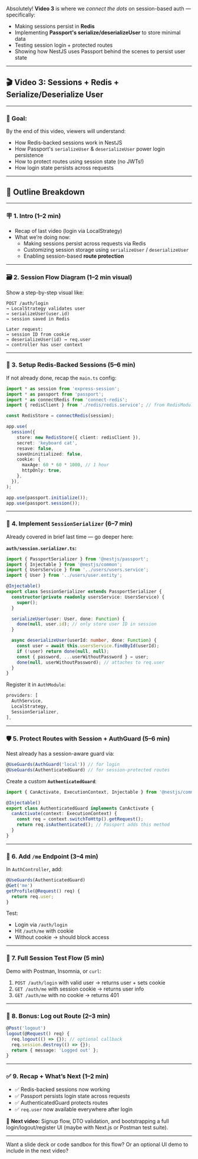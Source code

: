 Absolutely! **Video 3** is where we *connect the dots* on session-based auth — specifically:

- Making sessions persist in **Redis**  
- Implementing **Passport's serialize/deserializeUser** to store minimal data  
- Testing session login + protected routes  
- Showing how NestJS uses Passport behind the scenes to persist user state

---

## 🎬 **Video 3: Sessions + Redis + Serialize/Deserialize User**

---

### 🎯 **Goal:**
By the end of this video, viewers will understand:
- How Redis-backed sessions work in NestJS
- How Passport's `serializeUser` & `deserializeUser` power login persistence
- How to protect routes using session state (no JWTs!)
- How login state persists across requests

---

## 🧱 Outline Breakdown

---

### 🪧 **1. Intro (1–2 min)**

- Recap of last video (login via LocalStrategy)
- What we’re doing now:
  - Making sessions persist across requests via Redis
  - Customizing session storage using `serializeUser` / `deserializeUser`
  - Enabling session-based **route protection**

---

### 🗃 **2. Session Flow Diagram (1–2 min visual)**

Show a step-by-step visual like:

```
POST /auth/login
→ LocalStrategy validates user
→ serializeUser(user.id)
→ session saved in Redis

Later request:
→ session ID from cookie
→ deserializeUser(id) → req.user
→ controller has user context
```

---

### 💾 **3. Setup Redis-Backed Sessions (5–6 min)**

If not already done, recap the `main.ts` config:

```ts
import * as session from 'express-session';
import * as passport from 'passport';
import * as connectRedis from 'connect-redis';
import { redisClient } from './redis/redis.service'; // from RedisModule

const RedisStore = connectRedis(session);

app.use(
  session({
    store: new RedisStore({ client: redisClient }),
    secret: 'keyboard cat',
    resave: false,
    saveUninitialized: false,
    cookie: {
      maxAge: 60 * 60 * 1000, // 1 hour
      httpOnly: true,
    },
  }),
);

app.use(passport.initialize());
app.use(passport.session());
```

---

### 🧠 **4. Implement `SessionSerializer` (6–7 min)**

Already covered in brief last time — go deeper here:

**`auth/session.serializer.ts`:**
```ts
import { PassportSerializer } from '@nestjs/passport';
import { Injectable } from '@nestjs/common';
import { UsersService } from '../users/users.service';
import { User } from '../users/user.entity';

@Injectable()
export class SessionSerializer extends PassportSerializer {
  constructor(private readonly usersService: UsersService) {
    super();
  }

  serializeUser(user: User, done: Function) {
    done(null, user.id); // only store user ID in session
  }

  async deserializeUser(userId: number, done: Function) {
    const user = await this.usersService.findById(userId);
    if (!user) return done(null, null);
    const { password, ...userWithoutPassword } = user;
    done(null, userWithoutPassword); // attaches to req.user
  }
}
```

Register it in `AuthModule`:
```ts
providers: [
  AuthService,
  LocalStrategy,
  SessionSerializer,
],
```

---

### 🛡 **5. Protect Routes with Session + AuthGuard (5–6 min)**

Nest already has a session-aware guard via:

```ts
@UseGuards(AuthGuard('local')) // for login
@UseGuards(AuthenticatedGuard) // for session-protected routes
```

Create a custom **`AuthenticatedGuard`**:

```ts
import { CanActivate, ExecutionContext, Injectable } from '@nestjs/common';

@Injectable()
export class AuthenticatedGuard implements CanActivate {
  canActivate(context: ExecutionContext) {
    const req = context.switchToHttp().getRequest();
    return req.isAuthenticated(); // Passport adds this method
  }
}
```

---

### 👤 **6. Add `/me` Endpoint (3–4 min)**

In `AuthController`, add:

```ts
@UseGuards(AuthenticatedGuard)
@Get('me')
getProfile(@Request() req) {
  return req.user;
}
```

Test:
- Login via `/auth/login`
- Hit `/auth/me` with cookie
- Without cookie → should block access

---

### 🔁 **7. Full Session Test Flow (5 min)**

Demo with Postman, Insomnia, or `curl`:

1. `POST /auth/login` with valid user → returns user + sets cookie
2. `GET /auth/me` with session cookie → returns user info
3. `GET /auth/me` with no cookie → returns 401

---

### 🧪 **8. Bonus: Log out Route (2–3 min)**

```ts
@Post('logout')
logout(@Request() req) {
  req.logout(() => {}); // optional callback
  req.session.destroy(() => {});
  return { message: 'Logged out' };
}
```

---

### ✅ **9. Recap + What’s Next (1–2 min)**

- ✅ Redis-backed sessions now working
- ✅ Passport persists login state across requests
- ✅ AuthenticatedGuard protects routes
- ✅ `req.user` now available everywhere after login

👀 **Next video:** Signup flow, DTO validation, and bootstrapping a full login/logout/register UI (maybe with Next.js or Postman test suite).

---

Want a slide deck or code sandbox for this flow? Or an optional UI demo to include in the next video?